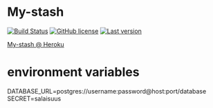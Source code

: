My-stash 
============

[![Build Status](https://travis-ci.com/lahdeero/my-stash.svg?branch=master)](https://travis-ci.com/lahdeero/my-stash)
[![GitHub license](	https://img.shields.io/github/license/lahdeero/my-stash.svg)](https://github.com/lahdeero/my-stash/blob/master/LICENSE)
[![Last version](https://img.shields.io/github/tag-date/lahdeero/my-stash.svg)](https://github.com/lahdeero/my-stash/blob/master/CHANGELOG.md)

[My-stash @ Heroku](https://my-stash.herokuapp.com/)

# environment variables
DATABASE_URL=postgres://username:password@host:port/database <br />
SECRET=salaisuus <br />


